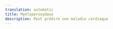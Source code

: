 ```yaml
---
translation: automatic
title: Myéloperoxydase
description: Peut prédire une maladie cardiaque
---
```


